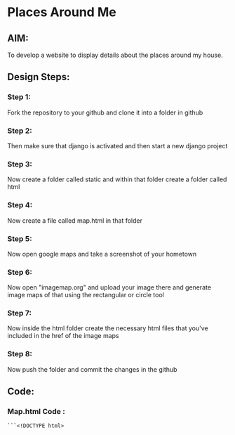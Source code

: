 # Places Around Me
## AIM:
To develop a website to display details about the places around my house.

## Design Steps:

### Step 1:
Fork the repository to your github and clone it into a folder in github
### Step 2:
Then make sure that django is activated and then start a new django project
### Step 3:
Now create a folder called static and within that folder create a folder called html
### Step 4:
Now create a file called map.html in that folder
### Step 5:
Now open google maps and take a screenshot of your hometown
### Step 6:
Now open "imagemap.org" and upload your image there and generate image maps of that using the rectangular or circle tool
### Step 7:
Now inside the html folder create the necessary html files that you've included in the href of the image maps
### Step 8:
Now push the folder and commit the changes in the github
## Code:
### Map.html Code : 
    ```<!DOCTYPE html>
<html>
<head>
    <title>imagemaps demo</title>
    <style>

        .body{
            background-image: url(main_bg.jpg);
        }
    </style>
</head>
<body class="body">
    <h1 style="color: crimson;font-size: 60px;" align="Center">Image Maps Demo</h1>
    <img src="Map.jpg" usemap="#image_map">
    <map name="image_map">
    <area alt="Avai Nadunillai School" title="Avai Nadunillai School" href="Avai.html" coords="571,266,829,397" shape="rect">
    <area alt="Asma Nursery and Primary School" title="Asma Nursery and Primary School" href="Asma.html" coords="1031,355,1242,492" shape="rect">
    <area alt="Rekha Medicals" title="Rekha Medicals" href="Rekha.html" coords="875,256,1055,371" shape="rect">
    <area alt="Herbalife Nutrition Center" title="Herbalife Nutrition Center" href="Nutrition.html" coords="1357,254,1617,389" shape="rect">
    <area alt="Candy Kids Play School" title="Candy Kids Play School" href="Candy.html" coords="799,6,1065,103" shape="rect">

    </map>
</body>
</html>```

### Rekha.html code:
```<!DOCTYPE html>
<html lang="en">
<head>
    <meta charset="UTF-8">
    <meta name="viewport" content="width=device-width, initial-scale=1.0">
    <title>Rekha Medicals</title>
    <style>
        .Rekhaa{
            display: block;
            margin-left: auto;
            margin-right: auto;
            width: 50%;
            height: 400px;
            width: 800px;
        }
        .para{
            width: 1700px;
            border: 15px solid brown;
            padding: 50px;
            margin: 20px;
            line-height: 75px;
        }
        .body{
            background-image: url(paper.jpg);
        }
     
    </style>
</head>
<body class="body">
    <h1 align="Center" style="font-size: 80px;font: bolder;">REKHA MEDICALS</h1>
    <br>
    <img src="Rekha_medicals.jpg" class="Rekhaa">
    <p align="just" style="font-size: 40px;font-family: sans-serif;" class="para">This is one of the famous Medical shop in our area.
        We can get access to all kind of medical supplies that
        we need here. It's one of the oldest medical shop in 
        our area too.Rekha Medicals, nestled in the heart of our 
        community, stands as a reliable beacon of health and 
        well-being. This pharmacy has become an indispensable
        part of our neighborhood, catering to the diverse medical
        needs of residents with unwavering dedication. 
        With its well-stocked shelves and a knowledgeable staff,
         Rekha Medicals ensures that customers have access to a 
         wide range of pharmaceuticals, over-the-counter 
         medications, and healthcare essentials. 
         The friendly and attentive team at Rekha Medicals
          goes beyond just dispensing prescriptions;
           they offer valuable advice and guidance, 
           fostering a sense of trust among patrons.
            Whether seeking medicines, medical supplies, 
            or a friendly face willing to provide assistance,
             Rekha Medicals is a trusted ally in our pursuit
              of good health.

    </p>
    
</body>
</html>```

### Asma.html Code:
```<!DOCTYPE html>
<html lang="en">
<head>
    <meta charset="UTF-8">
    <meta name="viewport" content="width=device-width, initial-scale=1.0">
    <title>Asma Nursery and Primary School</title>
    <style>
        .asma{
            display: block;
            margin-left: auto;
            margin-right: auto;
            width: 50%;
            height: 400px;
            width: 800px;
        }
        .para{
            width: 1700px;
            border: 15px solid brown;
            padding: 50px;
            margin: 20px;
            line-height: 75px;
        }
        .body{
            background-image: url(paper.jpg);
        }
     
    </style>
</head>
<body class="body">
    <h1 align="Center" style="font-size: 80px;font: bolder;">ASMA NURSERY AND PRIMARY SCHOOL</h1>
    <br>
    <img src="Asma_school.jpg" class="asma">
    <p align="just" style="font-size: 40px;font-family: sans-serif;" class="para">
        Asma Nursery and Primary School stands as a beacon of educational excellence, fostering the growth of young minds with a commitment to holistic development. Nestled in a serene and conducive learning environment, the school prides itself on providing a nurturing space where children embark on their educational journey with enthusiasm and curiosity.

        At Asma Nursery and Primary School, we recognize the significance of early childhood education in laying the foundation for a child's future success. Our dedicated team of experienced educators strives to create a dynamic and engaging curriculum that blends academic rigor with creative exploration. The school's ethos is centered on cultivating not only intellectual abilities but also instilling values of empathy, resilience, and a love for learning.
        
        The classrooms at Asma Nursery and Primary School are vibrant spaces equipped with modern educational resources, fostering an interactive and stimulating learning experience. We believe in a well-rounded education that includes a mix of academics, arts, sports, and character-building activities, ensuring that students develop into confident and well-rounded individuals.
        
        Safety and well-being are paramount at Asma Nursery and Primary School. We maintain a secure and child-friendly environment, complete with age-appropriate facilities and a team of caring staff who prioritize the safety and happiness of every student.
        
        Furthermore, we understand the importance of collaboration between teachers and parents. Regular parent-teacher interactions, informative workshops, and open communication channels ensure that families are actively involved in their child's educational journey.
        
        In summary, Asma Nursery and Primary School is not just an educational institution; it is a community dedicated to nurturing the potential within each child. With a focus on academic excellence, character development, and a supportive learning environment, we aim to empower students to become lifelong learners and responsible global citizens.

    </p>
    
</body>
</html>```

### Avai.html Code:
```<!DOCTYPE html>
<html lang="en">
<head>
    <title>Avai Nadunillai School</title>
    <style>
        .img{
            display: block;
            margin-left: auto;
            margin-right: auto;
            width: 50%;
            
        }
        .body{
            background-image: url(avai_back.jpg);
            background-repeat: no-repeat;
            background-attachment: fixed;
            
        }
        .para{
            width: 1700px;
            border: 15px solid red;
            padding: 50px;
            margin: 20px;
            line-height: 75px;
        }
    </style>
</head>
<body class="body">
    <h1 style="font-size: 70px;" align="Center">AVAI NADUNILLAI SCHOOL</h1>
    <img src="avai.png" class="img">
    <p align="just" style="font-size: 40px;font-family: sans-serif;" class="para">
        Avai Nadunillai School stands as a venerable institution in our community, proudly holding the distinction of being one of the oldest schools in the area. Established with a commitment to education, this institution has played a pivotal role in shaping the academic landscape of our locality. The rich history of Avai Nadunillai School is woven into the fabric of many families, including mine, as both my parents are proud alumni who fondly reminisce about their formative years spent within its walls.

The school's enduring legacy is a testament to its dedication to providing quality education, fostering a sense of community, and instilling values that extend beyond the classroom. With classes spanning up to the 8th grade, Avai Nadunillai School has been a constant presence in the lives of generations, offering a solid foundation for students as they progress through their academic journey.

As a symbol of continuity and tradition, the school holds a special place in the hearts of locals, serving as a hub for both education and nostalgia. The classrooms echo with the laughter and learning of students, creating an environment that encapsulates the essence of a time-honored educational institution. Avai Nadunillai School stands not just as a building but as a living testament to the enduring power of education and community in our lives.
    </p>
    
</body>
</html>```

### Candy.html Code:
```<!DOCTYPE html>
<html lang="en">
<head>
    <meta charset="UTF-8">
    <meta name="viewport" content="width=device-width, initial-scale=1.0">
    <title>Candy Kids Play School</title>
    <style>
        .candy{
            display: block;
            margin-left: auto;
            margin-right: auto;
            width: 50%;
            height: 400px;
            width: 800px;
        }
        .para{
            width: 1300px;
            border: 15px solid brown;
            padding: 50px;
            margin: 20px;
            line-height: 75px;
        }
        .body{
            background-image: url(paper.jpg);
        }
     
    </style>
</head>
<body class="body">
    <h1 align="Center" style="font-size: 80px;font: bolder;">CANDY KIDS PLAY SCHOOL</h1>
    <br>
    <img src="candy.png" class="candy">
    <p align="just" style="font-size: 40px;font-family: sans-serif;" class="para">
        Candy Kids Play School is a vibrant and nurturing educational environment dedicated to fostering the growth and development of young minds. Nestled in a cheerful and colorful setting, the school is designed to create a joyful and stimulating atmosphere that sparks the curiosity and creativity of every child who walks through its doors.

        At Candy Kids Play School, we believe in providing a solid foundation for a child's future through a combination of play-based learning and structured educational activities. Our experienced and passionate team of educators is committed to ensuring that each child receives personalized attention, guiding them through the exciting journey of early childhood education.

        The curriculum at Candy Kids Play School is thoughtfully crafted to incorporate a variety of activities that cater to the holistic development of children. From engaging storytelling sessions to hands-on arts and crafts, we strive to make learning a fun and interactive experience. Our play-based approach is designed to not only build academic skills but also instill important social and emotional values.

        Safety is our top priority at Candy Kids Play School. We maintain a secure and nurturing environment, complete with age-appropriate facilities and equipment. Our classrooms are equipped with educational toys and materials that encourage exploration and discovery, fostering a love for learning from an early age.
    </p>
    
</body>
</html>```

### Nutrition.html Code:
```<!DOCTYPE html>
<html lang="en">
<head>
    <meta charset="UTF-8">
    <meta name="viewport" content="width=device-width, initial-scale=1.0">
    <title>Herballife Nutrition center</title>
    <style>
        .Rekhaa{
            display: block;
            margin-left: auto;
            margin-right: auto;
            width: 50%;
            height: 400px;
            width: 800px;
        }
        .para{
            width: 1700px;
            border: 15px solid green;
            padding: 50px;
            margin: 20px;
            line-height: 75px;
        }
        .body{
            background-image: url(paper.jpg);
        }
     
    </style>
</head>
<body class="body">
    <h1 align="Center" style="font-size: 80px;font: bolder;">Herballife Nutrition Center</h1>
    <br>
    <img src="herbal.png" class="Rekhaa">
    <p align="just" style="font-size: 40px;font-family: sans-serif;" class="para">
        Herbalife Nutrition Center, located in west tambaram, is a dedicated hub for health and wellness that offers a wide range of Herbalife nutritional products and services. As a global nutrition company, Herbalife is committed to helping people achieve their health and fitness goals through personalized nutrition plans and high-quality supplements.

        At the Herbalife Nutrition Center in west tambaram, you can find a knowledgeable and friendly team of wellness coaches who are ready to assist you on your journey to better health. These coaches are trained to provide personalized advice and guidance based on your individual needs and goals. Whether you're looking to lose weight, gain muscle, or simply improve your overall well-being, the Herbalife Nutrition Center is equipped to support you.

        The center provides a variety of Herbalife products, including meal replacement shakes, nutritional supplements, and snacks that are designed to support a balanced and healthy lifestyle. These products are backed by scientific research and are known for their quality and effectiveness.

        In addition to product offerings, the Herbalife Nutrition Center in west tambaram may host events, workshops, and challenges to foster a sense of community and encourage individuals to stay committed to their health and fitness goals. These events provide an opportunity for like-minded individuals to connect, share experiences, and learn more about leading a healthy lifestyle.

        Whether you are a long-time Herbalife enthusiast or someone exploring the brand for the first time, the Herbalife Nutrition Center in west tambaram serves as a valuable resource for those seeking personalized nutrition solutions and a supportive community to help them on their wellness journey.
    </p>
    
</body>
</html>```

## Output:



## Result:
Write your result